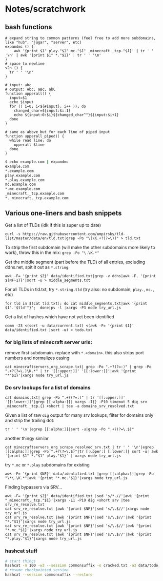 # Notes/scratchwork 

## bash functions

```
# expand string to common patterns (feel free to add more subdomains, like "hub", "jugar", "server", etc)
expandmc () { 
    awk '{print $1" play."$1" mc."$1" _minecraft._tcp."$1}' | tr ' ' '\n' | awk '{print $1" *."$1}' | tr ' ' '\n'
}
# space to newline
s2n () {
  tr ' ' '\n'
}

# input: abc
# output: Abc, aBc, abC
function upperall() {
  input=$1
  echo $input
  for (( i=0; i<${#input}; i++ )); do
    changed_char=${input:$i:1}
    echo ${input:0:$i}${changed_char^^}${input:$i+1}
  done
}

# same as above but for each line of piped input
function upperall_piped() {
  while read line; do
    upperall $line
  done
}
```

```sh
$ echo example.com | expandmc 
example.com
*.example.com
play.example.com
*.play.example.com
mc.example.com
*.mc.example.com
_minecraft._tcp.example.com
*._minecraft._tcp.example.com
```

## Various one-liners and bash snippets

Get a list of TLDs (idk if this is super up to date)

```
curl -s https://raw.githubusercontent.com/umpirsky/tld-list/master/data/en/tld.txt|grep -Po "\(\K.+?(?=\))" > tld.txt
```

To strip the first subdomain (will make the other subdomains more likely to work), throw this in the mix: `grep -Po "\.\K.*"`

Get the middle segment (part before the TLD) of all entries, excluding ddns.net, spit it out as `*.string`

```
awk -F= '{print $2}' data/identified.txt|grep -v ddns|awk -F. '{print $(NF-1)}'|sort -u > middle_segments.txt
```

For all TLDs in tld.txt, try `*.string.tld` (try also: no subdomain, `play.`, `mc.`, etc)

```
for tld in $(cat tld.txt); do cat middle_segments.txt|awk '{print $1".'$tld'"}';  done|pv -l |xargs -P3 node try_url.js
```

Get a list of hashes which have not yet been identified

```
comm -23 <(sort -u data/current.txt) <(awk -F= '{print $1}' data/identified.txt |sort -u) > todo.txt
```

### for big lists of minecraft server urls:

remove first subdomain. replace with `*.<domain>`. this also strips port numbers and normalizes casing

```
cat minecraftservers_org_scrape.txt| grep -Po ".+?(?=:)" | grep -Po ".+?(?=\.)\K.*" | tr '[[:upper:]]' '[[:lower:]]'|awk '{print "*"$1}'|xargs node try_url.js
```

### Do srv lookups for a list of domains

```
cat domains.txt| grep -Po ".+?(?=:)" | tr '[[:upper:]]' '[[:lower:]]'|grep [[:alpha:]]| xargs -I{} -P10 timeout 5 dig srv _minecraft._tcp.{} +short | tee -a domains_srv_resolved.txt 
```

Given a list of raw `dig` output for many srv lookups, filter for domains only and strip the trailing dot:

```
tr ' ' '\n'|egrep [[:alpha:]]|sort -u|grep -Po ".+?(?=\.$)"
```

another thingy similar

```
cat minecraftservers_org_scrape_resolved_srv.txt | tr ' ' '\n'|egrep [[:alpha:]]|grep -Po ".+?(?=\.$)"|tr [:upper:] [:lower:]| sort -u| awk '{print $1" *."$1" play."$1}' | xargs node try_url.js
```

try `*.mc` or `*.play` subdomains for existing

```
awk -F= '{print $NF}' data/identified.txt |grep [[:alpha:]]|grep -Po "\*\.\K.*"|awk '{print "*.mc."$1}'|xargs node try_url.js
```

Finding bypassers via SRV...

```
awk -F= '{print $2}' data/identified.txt |sed 's/*.//'|awk '{print "_minecraft._tcp."$1}'|xargs -L1 -P10 dig +short srv |tee srv_re_resolve.txt
cat srv_re_resolve.txt |awk '{print $NF}'|sed 's/\.$//'|xargs node try_url.js
cat srv_re_resolve.txt |awk '{print $NF}'|sed 's/\.$//'|awk '{print "*."$1}'|xargs node try_url.js
cat srv_re_resolve.txt |awk '{print $NF}'|sed 's/\.$//'|awk '{print "*.mc."$1}'|xargs node try_url.js
cat srv_re_resolve.txt |awk '{print $NF}'|sed 's/\.$//'|awk '{print "*.play."$1}'|xargs node try_url.js
```

### hashcat stuff

```sh
# start things
hashcat -m 100 -w3 --session commonsuffix -o cracked.txt -a3 data/todo.txt commonsuffix.hcmask
# resume checkpointed session
hashcat --session commonsuffix --restore
```


